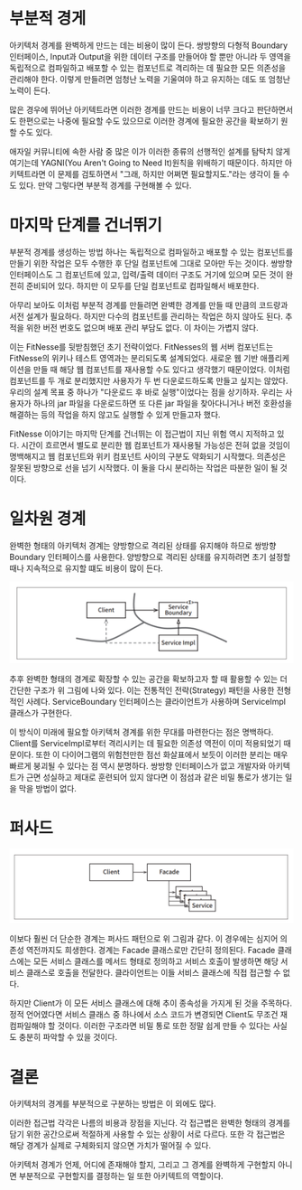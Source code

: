 # **부분적 경게**  
아키텍처 경계를 완벽하게 만드는 데는 비용이 많이 든다. 쌍방향의 다형적 Boundary 인터페이스, Input과 Output을 위한 데이터 구조를 만들어야 할 
뿐만 아니라 두 영역을 독립적으로 컴파일하고 배포할 수 있는 컴포넌트로 격리하는 데 필요한 모든 의존성을 관리해야 한다. 이렇게 만들려면 엄청난 노력을 
기울여야 하고 유지하는 데도 또 엄청난 노력이 든다.  
  
많은 경우에 뛰어난 아키텍트라면 이러한 경계를 만드는 비용이 너무 크다고 판단하면서도 한편으로는 나중에 필요할 수도 있으므로 이러한 경계에 필요한 
공간을 확보하기 원할 수도 있다.  
  
애자일 커뮤니티에 속한 사람 중 많은 이가 이러한 종류의 선행적인 설계를 탐탁치 않게 여기는데 YAGNI(You Aren't Going to Need It)원칙을 위배하기 
때문이다. 하지만 아키텍트라면 이 문제를 검토하면서 "그래, 하지만 어쩌면 필요할지도."라는 생각이 들 수도 있다. 만약 그렇다면 부분적 경계를 
구현해볼 수 있다.  
  
# **마지막 단계를 건너뛰기**  
부분적 경계를 생성하는 방법 하나는 독립적으로 컴파일하고 배포할 수 있는 컴포넌트를 만들기 위한 작업은 모두 수행한 후 단일 컴포넌트에 그대로 모아만 
두는 것이다. 쌍방향 인터페이스도 그 컴포넌트에 있고, 입력/출력 데이터 구조도 거기에 있으며 모든 것이 완전히 준비되어 있다. 하지만 이 모두를 
단일 컴포넌트로 컴파일해서 배포한다.  
  
아무리 보아도 이처럼 부분적 경계를 만들려면 완벽한 경계를 만들 때 만큼의 코드량과 서전 설계가 필요하다. 하지만 다수의 컴포넌트를 관리하는 작업은 
하지 않아도 된다. 추적을 위한 버전 번호도 없으며 배포 관리 부담도 없다. 이 차이는 가볍지 않다.  
  
이는 FitNesse를 뒷받침했던 초기 전략이었다. FitNesses의 웹 서버 컴포넌트는 FitNesse의 위키나 테스트 영역과는 분리되도록 설계되었다. 새로운 
웹 기반 애플리케이션을 만들 때 해당 웹 컴포넌트를 재사용할 수도 있다고 생각했기 때문이었다. 이처럼 컴포넌트를 두 개로 분리했지만 사용자가 두 번 
다운로드하도록 만들고 싶지는 않았다. 우리의 설계 목표 중 하나가 "다운로드 후 바로 실행"이었다는 점을 상기하자. 우리는 사용자가 하나의 jar 파일을 
다운로드하면 또 다른 jar 파일을 찾아다니거나 버전 호환성을 해결하는 등의 작업을 하지 않고도 실행할 수 있게 만들고자 했다.  
  
FitNesse 이야기는 마지막 단계를 건너뛰는 이 접근법이 지닌 위험 역시 지적하고 있다. 시간이 흐르면서 별도로 분리한 웹 컴포넌트가 재사용될 가능성은 
전혀 없을 것임이 명백해지고 웹 컴포넌트와 위키 컴포넌트 사이의 구분도 약화되기 시작했다. 의존성은 잘못된 방향으로 선을 넘기 시작했다. 이 둘을 다시 
분리하는 작업은 따분한 일이 될 것이다.  
  
# **일차원 경계**  
완벽한 형태의 아키텍처 경계는 양방향으로 격리된 상태를 유지해야 하므로 쌍방향 Boundary 인터페이스를 사용한다. 양방향으로 격리된 상태를 유지하려면 
초기 설정할 때나 지속적으로 유지할 떄도 비용이 많이 든다.  
  
![img.png](image/img.png)  
  
추후 완벽한 형태의 경계로 확장할 수 있는 공간을 확보하고자 할 때 활용할 수 있는 더 간단한 구조가 위 그림에 나와 있다. 이는 전통적인 전략(Strategy) 패턴을 
사용한 전형적인 사례다. ServiceBoundary 인터페이스는 클라이언트가 사용하며 ServiceImpl 클래스가 구현한다.  
  
이 방식이 미래에 필요할 아키텍처 경계를 위한 무대를 마련한다는 점은 명백하다. Client를 ServiceImpl로부터 격리시키는 데 필요한 의존성 역전이 
이미 적용되었기 때문이다. 또한 이 다이어그램의 위험천만한 점선 화살표에서 보듯이 이러한 분리는 매우 빠르게 붕괴될 수 있다는 점 역시 분명하다. 
쌍방향 인터페이스가 없고 개발자와 아키텍트가 근면 성실하고 제대로 훈련되어 있지 않다면 이 점섬과 같은 비밀 통로가 생기는 일을 막을 방법이 없다.  
  
# **퍼사드**
![img.png](image/img2.png)  
  
이보다 훨씬 더 단순한 경계는 퍼사드 패턴으로 위 그림과 같다. 이 경우에는 심지어 의존성 역전까지도 희생한다. 경계는 Facade 클래스로만 간단히 
정의된다. Facade 클래스에는 모든 서비스 클래스를 메서드 형태로 정의하고 서비스 호출이 발생하면 해당 서비스 클래스로 호출을 전달한다. 클라이언트는 
이들 서비스 클래스에 직접 접근할 수 없다.  
  
하지만 Client가 이 모든 서비스 클래스에 대해 추이 종속성을 가지게 된 것을 주목하다. 정적 언어였다면 서비스 클래스 중 하나에서 소스 코드가 
변경되면 Client도 무조건 재컴파일해야 할 것이다. 이러한 구조라면 비밀 통로 또한 정말 쉽게 만들 수 있다는 사실도 충분히 파악할 수 있을 것이다.  
  
# **결론**  
아키텍처의 경계를 부분적으로 구분하는 방법은 이 외에도 많다.  
  
이러한 접근법 각각은 나름의 비용과 장점을 지닌다. 각 접근볍은 완벽한 형태의 경계를 담기 위한 공간으로써 적절하게 사용할 수 있는 상황이 서로 다르다. 
또한 각 접근법은 해당 경계가 실제로 구체화되지 않으면 가치가 떨어질 수 있다.  
  
아키텍처 경계가 언제, 어디에 존재해야 할지, 그리고 그 경계를 완벽하게 구현할지 아니면 부분적으로 구현할지를 결정하는 일 또한 아키텍트의 역할이다.  
  


